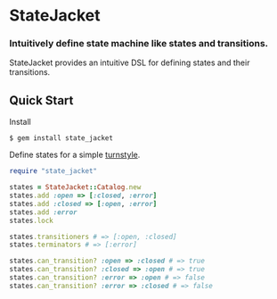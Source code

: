 # StateJacket

### Intuitively define state machine like states and transitions.

StateJacket provides an intuitive DSL for defining states and their transitions.

## Quick Start

Install

```
$ gem install state_jacket
```

Define states for a simple [turnstyle](http://en.wikipedia.org/wiki/Finite-state_machine#Example:_a_turnstile).

```ruby
require "state_jacket"

states = StateJacket::Catalog.new
states.add :open => [:closed, :error]
states.add :closed => [:open, :error]
states.add :error
states.lock

states.transitioners # => [:open, :closed]
states.terminators # => [:error]

states.can_transition? :open => :closed # => true
states.can_transition? :closed => :open # => true
states.can_transition? :error => :open # => false
states.can_transition? :error => :closed # => false
```

